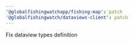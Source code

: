 ```yaml
---
'@globalfishingwatchapp/fishing-map': patch
'@globalfishingwatch/dataviews-client': patch
---
```


Fix dataview types definition
